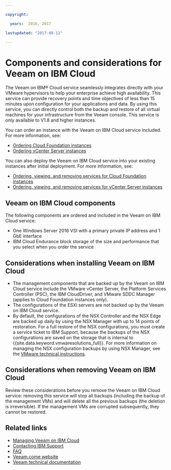 ```yaml
---

copyright:

  years:  2016, 2017

lastupdated: "2017-08-11"

---
```


# Components and considerations for Veeam on IBM Cloud

The Veeam on IBM® Cloud service seamlessly integrates directly with your VMware hypervisors to help your enterprise achieve high availability. This service can provide recovery points and time objectives of less than 15 minutes upon configuration for your applications and data. By using this service, you can directly control both the backup and restore of all virtual machines for your infrastructure from the Veeam console. This service is only available to V1.8 and higher instances.

You can order an instance with the Veeam on IBM Cloud service included. For more information, see:
* [Ordering Cloud Foundation instances](../sddc/sd_orderinginstance.html)
* [Ordering vCenter Server instances](../vcenter/vc_orderinginstance.html)

You can also deploy the Veeam on IBM Cloud service into your existing instances after initial deployment. For more information, see:
* [Ordering, viewing, and removing services for Cloud Foundation instances](../sddc/sd_addingremovingservices.html)
* [Ordering, viewing, and removing services for vCenter Server instances](../vcenter/vc_addingremovingservices.html)

## Veeam on IBM Cloud components

The following components are ordered and included in the Veeam on IBM Cloud service:
* One Windows Server 2016 VSI with a primary private IP address and 1 GbE interface
* IBM Cloud Endurance block storage of the size and performance that you select when you order the service

## Considerations when installing Veeam on IBM Cloud

* The management components that are backed up by the Veeam on IBM Cloud service include the VMware vCenter Server, the Platform Services Controller (PSC), the IBM CloudDriver, and VMware SDDC Manager (applies to Cloud Foundation instances only).
* The configurations of the ESXi servers are not backed up by the Veeam on IBM Cloud service.
* By default, the configurations of the NSX Controller and the NSX Edge are backed up daily by using the NSX Manager with up to 14 points of restoration. For a full restore of the NSX configurations, you must create a service ticket to IBM Support, because the backups of the NSX configurations are saved on the storage that is internal to {{site.data.keyword.vmwaresolutions_full}}. For more information on managing the NSX configuration backups by using NSX Manager, see the [VMware technical instructions](https://pubs.vmware.com/NSX-6/index.jsp#com.vmware.nsx.admin.doc/GUID-72EFCAB1-0B10-4007-A44C-09D38CD960D3.html).

## Considerations when removing Veeam on IBM Cloud

Review these considerations before you remove the Veeam on IBM Cloud service: removing this service will stop all backups (including the backup of the management VMs) and will delete all the previous backups (the deletion is irreversible). If the management VMs are corrupted subsequently, they cannot be restored.

## Related links

* [Managing Veeam on IBM Cloud](managingveeam.html)
* [Contacting IBM Support](trbl_support.html)
* [FAQ](faq.html)
* [Veeam.come website](https://www.veeam.com/)
* [Veeam technical documentation](https://www.veeam.com/documentation-guides-datasheets.html)
